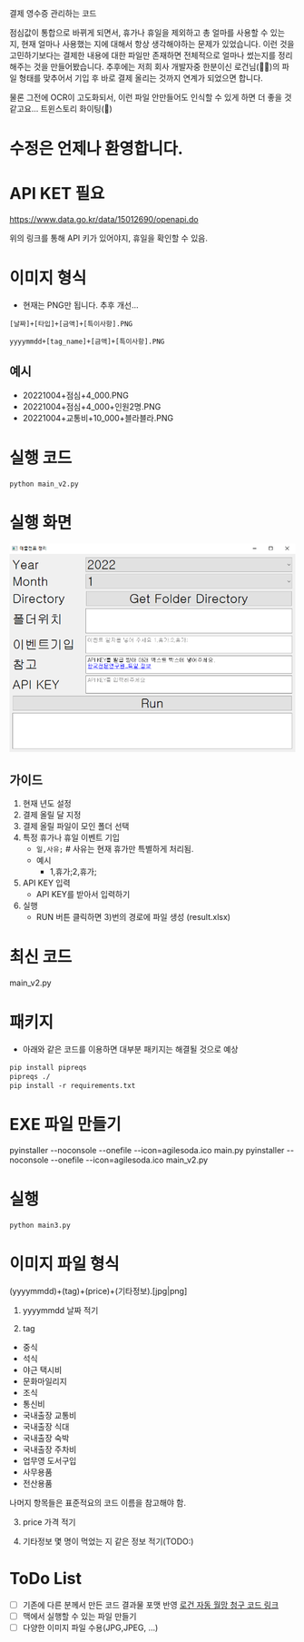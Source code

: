 
결제 영수증 관리하는 코드

점심값이 통합으로 바뀌게 되면서, 휴가나 휴일을 제외하고 총 얼마를 사용할 수 있는 지, 현재 얼마나 사용했는 지에 대해서 항상 생각해야하는 문제가 있었습니다.
이런 것을 고민하기보다는 결제한 내용에 대한 파일만 존재하면 전체적으로 얼마나 썼는지를 정리해주는 것을 만들어봤습니다.
추후에는 저희 회사 개발자중 한분이신 로건님(👨‍💻)의 파일 형태를 맞추어서 기입 후 바로 결제 올리는 것까지 연계가 되었으면 합니다.

물론 그전에 OCR이 고도화되서, 이런 파일 안만들어도 인식할 수 있게 하면 더 좋을 것 같고요... 트윈스토리 화이팅(🎉)


# 수정은 언제나 환영합니다.


# API KET 필요

https://www.data.go.kr/data/15012690/openapi.do

위의 링크를 통해 API 키가 있어야지, 휴일을 확인할 수 있음.

# 이미지 형식 

- 현재는 PNG만 됩니다. 추후 개선...

`[날짜]+[타입]+[금액]+[특이사항].PNG`

`yyyymmdd+[tag_name]+[금액]+[특이사항].PNG`



## 예시

- 20221004+점심+4_000.PNG
- 20221004+점심+4_000+인원2명.PNG
- 20221004+교통비+10_000+블라블라.PNG

# 실행 코드

```
python main_v2.py
```

# 실행 화면

![화면](./output.PNG)

## 가이드 

1. 현재 년도 설정
2. 결제 올릴 달 지정
3. 결제 올릴 파일이 모인 폴더 선택
4. 특정 휴가나 휴일 이벤트 기입 
    - `일,사유;` # 사유는 현재 휴가만 특별하게 처리됨.
    - 예시
        - 1,휴가;2,휴가;
5. API KEY 입력
    - API KEY를 받아서 입력하기
6. 실행
    - RUN 버튼 클릭하면 3)번의 경로에 파일 생성 (result.xlsx)


# 최신 코드
main_v2.py

# 패키지

- 아래와 같은 코드를 이용하면 대부분 패키지는 해결될 것으로 예상

```
pip install pipreqs
pipreqs ./
pip install -r requirements.txt
```

# EXE 파일 만들기
pyinstaller --noconsole --onefile --icon=agilesoda.ico main.py
pyinstaller --noconsole --onefile --icon=agilesoda.ico main_v2.py

# 실행

```
python main3.py
```

# 이미지 파일 형식

(yyyymmdd)+(tag)+(price)+(기타정보).[jpg|png]

1. yyyymmdd
날짜 적기

2. tag 

- 중식
- 석식
- 야근 택시비
- 문화마일리지
- 조식
- 통신비
- 국내출장 교통비
- 국내출장 식대
- 국내출장 숙박
- 국내출장 주차비
- 업무영 도서구입
- 사무용품
- 전산용품

나머지 항목들은  표준적요의 코드 이름을 참고해야 함.

3. price
가격 적기

4. 기타정보
몇 명이 먹었는 지 같은 정보 적기(TODO:)




# ToDo List

- [ ] 기존에 다른 분께서 만든 코드 결과물 포맷 반영 [로건 자동 월망 청구 코드 링크](https://github.com/hotorch/acc_contents_selenium)
- [ ] 맥에서 실행할 수 있는 파일 만들기
- [ ] 다양한 이미지 파일 수용(JPG,JPEG, ...)

